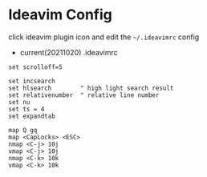 # Ideavim Config

click ideavim plugin icon and edit the  `~/.ideavimrc` config

- current(20211020) .ideavimrc

```vim
set scrolloff=5

set incsearch
set hlsearch        " high light search result
set relativenumber  " relative line number
set nu
set ts = 4
set expandtab

map Q gq
map <CapLocks> <ESC>
nmap <C-j> 10j
vmap <C-j> 10j
nmap <C-k> 10k
vmap <C-k> 10k
```
